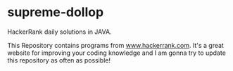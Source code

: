 # supreme-dollop
HackerRank daily solutions in JAVA.

This Repository contains programs from www.hackerrank.com. It's a great website for improving your coding knowledge and I am gonna try to update this repository as often as possible!
